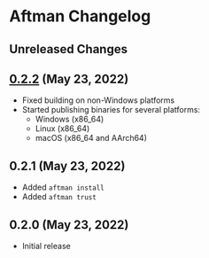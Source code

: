 # Aftman Changelog

## Unreleased Changes

## [0.2.2] (May 23, 2022)
* Fixed building on non-Windows platforms
* Started publishing binaries for several platforms:
	* Windows (x86_64)
	* Linux (x86_64)
	* macOS (x86_64 and AArch64)

[0.2.2]: https://github.com/LPGhatguy/aftman/releases/tag/v0.2.2

## 0.2.1 (May 23, 2022)
* Added `aftman install`
* Added `aftman trust`

## 0.2.0 (May 23, 2022)
* Initial release